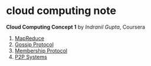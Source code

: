 # cloud computing note

**Cloud Computing Concept 1** by *Indranil Gupta*, Coursera

1. [MapReduce](http://1ambda.github.io/cloud-computing-1-1/)   
2. [Gossip Protocol](http://1ambda.github.io/cloud-computing-gossip-protocol/)   
3. [Membership Protocol](http://1ambda.github.io/cloud-computing-membership-protocol/)   
4. [P2P Systems](http://1ambda.github.io/cloud-computing-p2p-systems/)   

